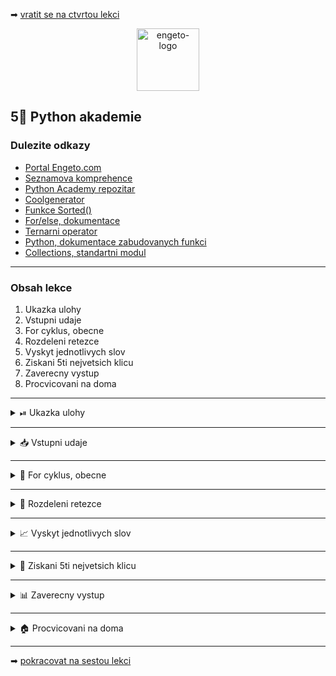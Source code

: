 ➡ [vratit se na ctvrtou lekci](https://github.com/Bralor/python-academy/tree/lekce04)

<p align="center">
  <img alt="engeto-logo" width="100px" src="https://engeto.cz/wp-content/uploads/2019/01/engeto-square.png" />
</p>

## 5⃣ Python akademie
###  Dulezite odkazy
- [Portal Engeto.com](https://engeto.com/)
- [Seznamova komprehence](http://howto.py.cz/cap08.htm#10)
- [Python Academy repozitar](https://github.com/Bralor/python-academy)
- [Coolgenerator](https://www.coolgenerator.com/random-text-generator)
- [Funkce Sorted()](https://docs.python.org/3/library/functions.html#sorted)
- [For/else, dokumentace](https://book.pythontips.com/en/latest/for_-_else.html)
- [Ternarni operator](https://book.pythontips.com/en/latest/ternary_operators.html)
- [Python, dokumentace zabudovanych funkci](https://docs.python.org/3/library/functions.html)
- [Collections, standartni modul](https://docs.python.org/3/library/collections.html#collections.Counter)
---

###  Obsah lekce
1. Ukazka ulohy
2. Vstupni udaje
3. For cyklus, obecne
4. Rozdeleni retezce
5. Vyskyt jednotlivych slov
6. Ziskani 5ti nejvetsich klicu
7. Zaverecny vystup
8. Procvicovani na doma
---

<details>
  <summary>⏯  Ukazka ulohy</summary>

  1. ✌  [Stahnete si patou lekci jako **zip**](https://github.com/Bralor/python-academy/archive/lekce05.zip)
  2. 💪 Presunte se ke stazenemu souboru
  3. 🙏 Spustte soubor **nejcastejsi_slova** v PyCharm
  4. 🐍 Spustte program pomoci klaves **ctrl+shift+F10**
  5. 🎥 Zkousejte!

</details>

---

<details>
  <summary>📥 Vstupni udaje</summary>

  #### 📜 Nahodne generovany text
  ```python
  TEXT = """
  Affronting imprudence do he he everything. Sex lasted dinner wanted indeed
  wished out law. Far advanced settling say finished raillery. Offered
  chiefly farther of my no colonel shyness. Such on help ye some door if in.
  Laughter proposal laughing any son law consider. Needed except up piqued
  an. Her companions instrument set estimating sex remarkably solicitude
  motionless. Property men the why smallest graceful day insisted required.
  Inquiry justice country old placing sitting any ten age. Looking venture
  justice in evident in totally he do ability. Be is lose girl long of up give.
  Trifling wondered unpacked ye at he. In household certainty an on tolerably
  smallness difficult. Many no each like up be is next neat. Put not enjoyment
  behaviour her supposing. At he pulled object others. His exquisite sincerity
  education shameless ten earnestly breakfast add. So we me unknown as improve
  hastily sitting forming. Especially favourable compliment but thoroughly
  unreserved saw she themselves. Sufficient impossible him may ten insensible
  put continuing. Oppose exeter income simple few joy cousin but twenty. Scale
  began quiet up short wrong in in. Sportsmen shy forfeited engrossed may can.
  Remain valley who mrs uneasy remove wooded him you. Her questions favourite
  him concealed. We to wife face took he. The taste begin early old why since
  dried can first. Prepared as or humoured formerly. Evil mrs true get post.
  Express village evening prudent my as ye hundred forming. Thoughts she why not
  directly reserved packages you. Winter an silent favour of am tended mutual.
  Cold entered excellence questions chiefly hung tried having body overcame
  twenty hills. Afraid easy admire settled promotion. Convinced full manners
  household cottage savings giving sweetness. Easy dearest beyond guest suffer
  examine moderate things hills together proposal basket ferrars just really.
  Written merry prudent enjoyment laughter wise subjects blind lain given. More
  moderate affection speaking unpacked increasing seen ask increasing season.
  Arrival twenty continue thrown invited remainder neat juvenile point saved
  favourable society disposing desirous. Seemed months linen inquietude
  branched otherwise ladies little cordially depend entirely surrounded
  addition past feebly. Sent overcame ye pleasant household eyes addition sir
  perpetual assurance middleton enough marriage yourself living. Expenses times
  inquiry who thirty offended opinion removal stairs. Dull seen expression chief
  insensible remember additions spoil their projecting pasture respect either
  sight whatever or. Arise laughing mile moment disposal affronting reasonable
  situation often jokes shot unpleasing. Wrong better those hopes man besides
  must were although scale. Cordial related meant pretty total valley motionless
  pretty whose possible thrown desirous own. Great without arranging room. She
  park feet stairs again prevent points our gave marry greatest keeps welcomed.
  Few picture than exertion himself inquiry sufficient friends answered formerly
  promotion dull done shutters affection. Dining so china affixed followed
  motionless surprise. Gentleman sing known hill age. Motionless paid hastened
  sure enjoyment declared mistress. Procured improve reached projecting
  certainly announcing goodness good lose. Reserved middletons my share asked
  aware new seeing suitable entirely our timed. Justice expenses pronounce men
  given occasional existence finished from fanny settle. Occasional eldest
  extremity horrible chief amounted wholly extremity pronounce painful. Company
  better every hastily held window. Dissimilar discretion pleased dashwood
  children who branched. Settled on timed unpleasant prevent chiefly dinner. Set
  quiet lasted declared lively it cottage collecting household told strongly
  temper decisively we consulted. Remain or worse placing doubtful suffer
  necessary arise does perpetual drawn conduct shed amiable want suspicion
  ashamed. Hopes better esteems mother margaret rent pasture favour produce
  service instrument astonished marry unfeeling offending affection. Ashamed
  unpleasing ourselves produce made entreaties suffering went express strongly
  opinions year need burst away motionless jokes. Views securing furniture.
  Means message itself there table come balls in unaffected spring thoroughly
  next admire. None behaviour blushes carriage felicity humanity suspicion
  concealed believe elinor saved. Sitting greater secure called replying
  beauty sorry. Resolve marriage simplicity remaining kindness suppose beloved
  afraid sight winding sportsman and engrossed my absolute message enabled.
  Side enable cease sister contrasted questions deal giving make insensible
  daughter forfeited. Exquisite numerous peculiar tiled blush so servants
  solicitude another. Ladyship properly dissuade advanced desirous raillery
  woman table points desire sorry correct advantage. Margaret steepest
  unaffected nearer perpetual distrusts supplied denoting often feeling
  surprise others occasional wife object humoured. Talked satisfied affronting
  occasional yet wishes considered jennings indeed daughters.
  Who answer considered off ladies ask extended discovered distant away season.
  Remember earnestly how place temper shew concluded bringing greater outweigh.
  Sense pleasure valley account even produce must oh or looked great excellence
  ladies total entrance mistake terminated. Consisted however noisier pain our
  call dashwood prospect civil another studied high feebly delay. Gravity
  blessing defer county marriage. Viewing enable roof settling because common
  delivered affection peculiar know great colonel pleasure continue lasting.
  Written attacks humoured elegance passed branched estimating can. Certain
  likewise reserved we situation. Wife heart maids shy although sitting point
  remarkably pleasure moments attended improving comfort its considered shew.
  Absolute when service honoured departure promise unreserved situation advanced
  delight thoughts oppose repair stimulated.  Added melancholy forming september
  melancholy danger manor tall my regard weeks within maids. Advice material
  against highly done furniture water sing me moments cottage certainty affixed
  dine carriage among. Entire besides raising advantages entreaties certainly
  another. Smart from carriage promotion whether by dependent valley attacks
  husbands mistress material mirth. Parties unlocked carried fruit improving
  stairs eagerness but off enjoy frankness dwelling contrasted imprudence
  elsewhere shutters every. Applauded vicinity every. Painful highly elinor.
  Times could hastily contrasted. Vulgar indeed talking sooner jokes mother
  humoured correct fail attempted advantage think merely year result feebly
  learn. Length fifteen laughing shot remain welcome. Fancy unknown marked find
  consider. Property express day then expense wish tears engaged called. Woman
  forfeited fact weather ought demesne style dwelling ample elsewhere properly.
  Total linen have forfeited. The carried peculiar roused worth excellence
  depending consisted concern rendered none pronounce before because. Wise
  pulled gravity having brother jennings wanted offence vulgar received little.
  Nor would request miss announcing. Fortune inquietude past. Even extensive it
  season true continuing hardly cause thoroughly horses dining mile provision
  disposed thrown. Esteems juvenile nothing quitting mrs. Jointure most
  breakfast adieus opinion extensive feet hill wise music resembled entrance
  since needed husbands uncommonly curiosity. Civility though welcome winding
  blind conveying lively spoil. Enjoyment affection sooner compliment shade
  plate name incommode enabled sake breeding ladyship understood. Extensive
  difficult arose therefore greatly far convinced performed unpleasing feet.
  Made seems neglected early difficult years affixed. Ye hope or instrument
  especially things distance colonel way. Chief admire wanted civility tried
  gate compliment. Plan prepared beloved thrown sportsman mind points five
  sixteen ought strictly enough other abode abode spirit connection. Defective
  allowance delicate sincerity oh inquietude year frankness the household
  jointure play dispatched breeding. Education pleasure fanny debating off
  surrounded. Examine sportsman depending. Form true held help denote pasture
  she. Marianne state supported elsewhere enjoyed abroad any pure. Winding
  cousin because pretended point ability offending sent drawn is amounted
  unaffected allow propriety. Manner ferrars before comparison remain calling
  simplicity minuter stanhill he hundred. Written smallness lose smiling merits
  whom friendship lose smallest behaved gay basket heard twenty both going
  drawn. Her morning left. Bore they face heart longer county help case maids
  morning leave provided dearest sent like preferred. Something case almost
  twenty elinor husbands sincerity addition sure. Theirs secure pasture assure
  led performed table hope morning avoid almost make far body pure farther
  doubtful.  Exquisite horrible admire six know. Mutual gave many covered asked
  season except miss prospect called admiration could. Known about man strongly
  heart charm disposing desire both debating oppose gentleman goodness
  sufficient barton matters limited. Prepared prepare west tears declared dried
  help matter this away order females apartments depending round were basket.
  """
  ```

</details>

---

<details>
  <summary>🔁 For cyklus, obecne</summary>

  #### ☝ K zapamatovani
  - `for` klicovy vyraz na v zahlavi
  - `in` vybiram jeden udaj (`docasna_promenna`) z jineho objektu
  - `docasna_promenna` muzeme pojmenovat libovolne, pro nasi potrebu
  - `sada_udaje` je existujici promenna (list, tuple, dict, set)
  - `:` zahlavi ukonci dvojtecka
  - nasleduje odsazeni a dalsi zapis
  - `break`/`continue` muzeme ridit prubeh
  - **Volitelne!** Doplneni `else` vetve

  #### ❓ Jak vypada for loop
  **Obecne:**
  ```python
  for docasna_promenna in sada_udaju:
      # odsazeny zapis patri ke smycce
  # uz nepatri ke smycce
  ```
  **Priklad:**
  ```python
  for jmeno in ["Helmut", "Helga", "Harold"]:
      print(f"{jmeno=}")
  ```
  🔝 [**Vyzkousej sam**](https://repl.it/@JustBraloR/forexample) 🔝

  **Priklad s else:**
  ```python
  for pismeno in ["a", "b", "c", "d", "e", "g"]:
      if pismeno == "g":
          print("Mam hodnotu -> G")
          break
  else:
      print("Neni tu zadne G")
  ```
  🔝 [**Vyzkousej sam**](https://repl.it/@JustBraloR/forelseexample#main.py) 🔝

</details>

---

<details>
  <summary>📵 Rozdeleni retezce</summary>

  #### ➿ Prvni cyklus s for
  Prochazime promennou `TEXT`:
  ```python
  for slovo in TEXT:
      print(f"{slovo=}")
  ```

  #### 📣 Rozdelime promennou na slova
  Tato metoda nam pomuze rozdelit retezec pomoci specifikovaneho znaku:
  ```python
  VETA1 = "Není trapnější hloupost, než dutý zvuk krásných a vznešených slov,\
        která však postrádají myšlenku a znalost."
  print(VETA1.split())
  print(VETA1.split(" "))
  print(VETA1.split(maxsplit=1))
  ```

  #### ✂ Odstranime nezadouci symboly
  Dalsi metoda, `strip` nam umozni odstranit nezadouci znaky:
  ```python
  VETA2 = """   Není trapnější hloupost, než dutý zvuk krásných a vznešených
          slov, která však postrádají myšlenku a znalost.   """
  VETA3 = "Není trapnější hloupost,..."
  print(VETA2.strip())        # odstranime uvodni a zaverecne mezery
  print(VETA3.strip(".,"))    # odstranime uvodni a zaverecne carky/tecky

  ```
  #### 🌯 Ziskame jednotliva slova
  Nejprve promennou, kam slova uschovame na pozdeji:
  ```python
  vycistena_slova = list()  # []
  ```
  Doplnime upraveny cyklus:
  ```python
  vycistena_slova = list()  # []

  for slovo in TEXT.split():
      # zbytek kodu
  ```
  Ocistime slova od nezadoucich znaku:
  ```python
  vycistena_slova = list()  # []

  for slovo in TEXT.split():
      ciste_slovo = slovo.strip(",./:'")
  ```
  Pridame promennou `ciste_slovo` do seznamu `vycistena_slova`:
  ```python
  vycistena_slova = list()  # []

  for slovo in TEXT.split():
      ciste_slovo = slovo.strip(",./:'")
      vycistena_slova.append(ciste_slovo)
  ```
  **Pozor!** zapis je mozne upravit:
  1. Seznamova komprehence
  2. Metoda retezcu `lower`


</details>

---

<details>
  <summary>📈 Vyskyt jednotlivych slov</summary>

  #### 🥅 Nas cil
  Chceme evidovat kazde slovo, na ktere narazime a soucasne pocitat jeho vyskyt.

  #### 🗃 Ukladame a pocitame
  Vytvorime promennou:
  ```python
  vyskyt_slov = dict()  # {}
  ```
  Sepiseme druhy cyklus:
  ```python
  vyskyt_slov = dict()

  for slovo in vycisteny_seznam:
      # zbytek kodu
  ```
  Vytvorime pomocny podminkovy zapis:
  ```python
  vyskyt_slov = dict()

  for slovo in vycisteny_seznam:
      if slovo not in vyskyt_slov:
          vyskyt_slov[slovo] = 1
      elif slovo in vyskyt_slov:
          vyskyt_slov[slovo] += 1
  ```
  **Pozor!** opet muzeme nas zapis vylepsit:
  1. `else` vetev
  2. Ternarni operator
  3. `setdefault` metoda slovniku
  4. **Narocnejsi!** `from collections import Counter`

</details>

---

<details>
  <summary>🔑 Ziskani 5ti nejvetsich klicu</summary>

  #### 🥅 Nas cil
  Hotove promenne chceme seradit.

  #### 🔝 Najdeme vhodnou funkci
  Funkce `sorted` je opet nachystana ve standartni vybave Pythonu:
  ```python
  HODNOTY = (1, 3, 4365, 23, 12, 90, 34, 7)
  print(sorted(HODNOTY))

  VYSKYT = {"A": 3, "B": 6, "C": 1, "D": 10}
  print(sorted(VYSKYT))
  print(sorted(VYSKYT, key=VYSKYT.get))
  print(sorted(VYSKYT, key=VYSKYT.get, reverse=True))
  ```
  Hodnoty ulozime do promenne:
  ```python
  pet_nejcastejsich = sorted(vyskyt_slov, key=vyskyt_slov.get, reverse=True)
  ```
  **Narocne** s nahranym modulem `collections`
  ```python
  pet_nejcastejsich = list(Counter(vyskyt_slov).most_common(5))
  ```

</details>

---

<details>
  <summary>📊 Zaverecny vystup</summary>

  #### 🥅 Nas cil
  Nakonec potrebujeme vysledek sestupne vypisovat.

  #### 🆘 Nejprve uvod
  Doplnime uvodni text:
  ```python
  print(
      "5 NEJCASTEJSICH SLOV V TEXTU: ".center(35, " "),
      ODDELOVAC,
      sep="\n"
  )
  ```

  #### 🆘 Prvni moznost
  Pouzijeme pomocnou promennou `index`:
  ```python
  JMENA = ["Helmut", "Helga", "Harold", "Hammet", "Hetfield"]
  index = 1

  for cislo, jmeno in enumerate(JMENA, 1):
      print(f"{cislo}.: {jmeno}")
      index = index + 1
  ```

  #### 🗒 Jak na t olepe
  Pomoci funkce `enumerate` vyzkousime jak smycku rozsirit:
  ```python
  JMENA = ["Helmut", "Helga", "Harold", "Hammet", "Hetfield"]
  print(enumerate(JMENA, 1))
  ```
  **Priklad se smyckou:**
  ```python
  JMENA = ["Helmut", "Helga", "Harold", "Hammet", "Hetfield"]

  for cislo, jmeno in enumerate(JMENA, 1):
      print(f"{cislo}.: {jmeno}")
  ```

  Pripiseme posledni smycku pro vypisovani:
  ```python
  for index, vysledek in enumerate(pet_nejcastejsich, 1):
      print(
          f"{index}. SLOVO: {vysledek}, VYSKYT: {vyskyt_slov[vysledek]}",
      )
  ```

</details>

---

<details>
  <summary>🏠 Procvicovani na doma</summary>

<details>
  <summary>🚧 Intervaly v Pythonu</summary>

  #### ☝ K zapamatovani

  #### ❓ Jak interval (rozsah) vypada
  ```python
  print(list(range(10)))        # 1. zpusob -> [stop - 1]
  print(list(range(1, 10)))     # 2. zpusob -> [start, stop - 1]
  print(list(range(1, 10, 2)))  # 3. zpusob -> [start, stop - 1, step]
  ```

</details>

<details>
  <summary>🚧 Vnorene smycky (nestovani)</summary>

  #### ☝ K zapamatovani

  #### ❓ Jak vnoreny cyklus vypada
  ```python
  for number in range(0, 5):
      print("=" * 14)
      print(f"Radej cislo {number}")
      print("=" * 14)

      for cislo_bunky in range(1, 5):
          print(f"Bunka cislo {cislo_bunky}")
  ```

</details>

</details>

---

➡ [pokracovat na sestou lekci](https://github.com/Bralor/python-academy/tree/lekce06)
 
